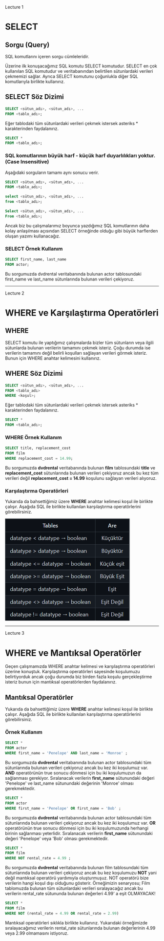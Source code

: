 Lecture 1

# SELECT
## Sorgu (Query)
SQL komutlarını içeren sorgu cümleleridir.

Üzerine ilk konuşacağımız SQL komutu SELECT komutudur. SELECT en çok kullanılan SQL komutudur ve veritabanından belirtilen sütunlardaki verileri çekmemizi sağlar. Ayrıca SELECT komutunu çoğunlukla diğer SQL komutlarıyla birlikte kullanırız.

## SELECT Söz Dizimi
```SQL
SELECT <sütun_adı>, <sütun_adı>, ...
FROM <tablo_adı>;
```
Eğer tablodaki tüm sütunlardaki verileri çekmek istersek asteriks * karakterinden faydalanırız.
```SQL
SELECT *
FROM <tablo_adı>;
```
### SQL komutlarının büyük harf - küçük harf duyarlılıkları yoktur. (Case Insensitive)
Aşağıdaki sorguların tamamı aynı sonucu verir.
```SQL
SELECT <sütun_adı>, <sütun_adı>, ...
FROM <tablo_adı>;
```
```SQL
select <sütun_adı>, <sütun_adı>, ...
from <tablo_adı>;
```
```SQL
Select <sütun_adı>, <sütun_adı>, ...
From <tablo_adı>;
```
Ancak biz bu çalışmalarımız boyunca yazdığımız SQL komutlarının daha kolay anlaşılması açısından SELECT örneğinde olduğu gibi büyük harflerden oluşan yazımı kullanacağız.

### SELECT Örnek Kullanım
```SQL
SELECT first_name, last_name
FROM actor;
```
Bu sorgumuzda dvdrental veritabanında bulunan actor tablosundaki first_name ve last_name sütunlarında bulunan verileri çekiyoruz.

---

Lecture 2

# WHERE ve Karşılaştırma Operatörleri
## WHERE
SELECT komutu ile yaptığımız çalışmalarda bizler tüm sütunların veya ilgili sütunlarda bulunan verilerin tamamını çekmek isteriz. Çoğu durumda ise verilerin tamamını değil belirli koşulları sağlayan verileri görmek isteriz. Bunun için WHERE anahtar kelimesini kullanırız.

## WHERE Söz Dizimi
```SQL
SELECT <sütun_adı>, <sütun_adı>, ...
FROM <tablo_adı>
WHERE <koşul>;
```

Eğer tablodaki tüm sütunlardaki verileri çekmek istersek asteriks * karakterinden faydalanırız.
```SQL
SELECT *
FROM <tablo_adı>;
```
### WHERE Örnek Kullanım
```SQL
SELECT title, replacement_cost
FROM film
WHERE replacement_cost = 14.99;
```
Bu sorgumuzda __dvdrental__ veritabanında bulunan __film__ tablosundaki __title__ ve __replacement_cost__ sütunlarında bulunan verileri çekiyoruz ancak bu kez tüm verileri değil __replacement_cost = 14.99__ koşulunu sağlayan verileri alıyoruz.

### Karşılaştırma Operatörleri
Yukarıda da bahsettiğimiz üzere __WHERE__ anahtar kelimesi koşul ile birlikte çalışır. Aşağıda SQL ile birlikte kullanılan karşılaştırma operatörlerini görebilirsiniz.

![where](../img/where-sorgu.png "where")


---

Lecture 3


# WHERE ve Mantıksal Operatörler
Geçen çalışmamızda WHERE anahtar kelimesi ve karşılaştırma operatörleri üzerine konuştuk. Karşılaştırma operatörleri sayesinde koşulumuzu belirtiyorduk ancak çoğu durumda biz birden fazla koşulu gerçekleştirme isteriz bunun için mantıksal operatörlerden faydalanırız.

## Mantıksal Operatörler
Yukarıda da bahsettiğimiz üzere __WHERE__ anahtar kelimesi koşul ile birlikte çalışır. Aşağıda SQL ile birlikte kullanılan karşılaştırma operatörlerini görebilirsiniz.

### Örnek Kullanım
```SQL
SELECT *
FROM actor 
WHERE first_name = 'Penelope' AND last_name = 'Monroe' ;
```

Bu sorgumuzda __dvdrental__ veritabanında bulunan actor tablosundaki tüm sütunlarında bulunan verileri çekiyoruz ancak bu kez iki koşulumuz var. __AND__ operatörünün true sonucu dönmesi için bu iki koşulumuzun da sağlanması gerekiyor. Sıralanacak verilerin __first_name__ sütunundaki değeri 'Penelope' ve last_name sütunundaki değerinin 'Monroe' olması gerekmektedir.
```SQL
SELECT *
FROM actor 
WHERE first_name = 'Penelope' OR first_name = 'Bob' ;
```
Bu sorgumuzda __dvdrental__ veritabanında bulunan actor tablosundaki tüm sütunlarında bulunan verileri çekiyoruz ancak bu kez iki koşulumuz var. __OR__ operatörünün true sonucu dönmesi için bu iki koşulumuzunda herhangi birinin sağlanması yeterlidir. Sıralanacak verilerin __first_name__ sütunundaki değeri 'Penelope' veya 'Bob' olması gerekmektedir.
```SQL
SELECT *
FROM film 
WHERE NOT rental_rate = 4.99 ;
```
Bu sorgumuzda __dvdrental__ veritabanında bulunan film tablosundaki tüm sütunlarında bulunan verileri çekiyoruz ancak bu kez koşulumuzu __NOT__ yani değil mantıksal operatörü yardımıyla oluşturmuşuz. NOT operatörü bize verilerin hangi koşul dışı olduğunu gösterir. Örneğimizin senaryosu; Film tablomuzda bulunan tüm sütunlardaki verileri sıralayacağız ancak bu verilerin rental_rate sütununda bulunan değerleri 4.99' a eşit OLMAYACAK!
```SQL
SELECT *
FROM film 
WHERE NOT (rental_rate = 4.99 OR rental_rate = 2.99)
```
Mantıksal operatörleri sıklıkla birlikte kullanırız. Yukarıdaki örneğimizde sıralayacağımız verilerin rental_rate sütunlarında bulunan değerlerinin 4.99 veya 2.99 olmamasını istiyoruz.